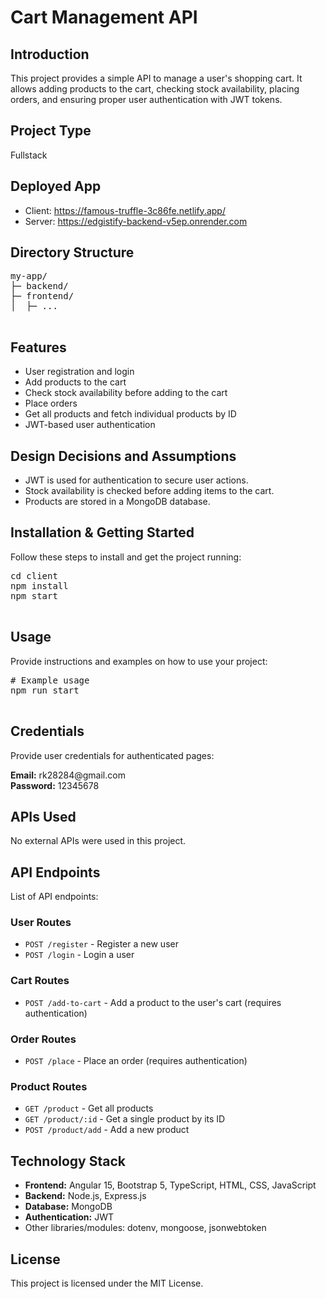 
 

<body>
  <h1>Cart Management API</h1>

  <h2>Introduction</h2>
  <p>This project provides a simple API to manage a user's shopping cart. It allows adding products to the cart, checking stock availability, placing orders, and ensuring proper user authentication with JWT tokens.</p>

  <h2>Project Type</h2>
  <p>Fullstack</p>

  <h2>Deployed App</h2>
  <ul>
    <li>Client: <a href="https://famous-truffle-3c86fe.netlify.app/" target="_blank">https://famous-truffle-3c86fe.netlify.app/</a></li>
    <li>Server: <a href="https://edgistify-backend-v5ep.onrender.com" target="_blank">https://edgistify-backend-v5ep.onrender.com</a></li>
  </ul>

  <h2>Directory Structure</h2>
  <pre>
my-app/
├─ backend/
├─ frontend/
│  ├─ ...
  </pre>

  <h2>Features</h2>
  <ul>
    <li>User registration and login</li>
    <li>Add products to the cart</li>
    <li>Check stock availability before adding to the cart</li>
    <li>Place orders</li>
    <li>Get all products and fetch individual products by ID</li>
    <li>JWT-based user authentication</li>
  </ul>

  <h2>Design Decisions and Assumptions</h2>
  <ul>
    <li>JWT is used for authentication to secure user actions.</li>
    <li>Stock availability is checked before adding items to the cart.</li>
    <li>Products are stored in a MongoDB database.</li>
  </ul>

  <h2>Installation & Getting Started</h2>
  <p>Follow these steps to install and get the project running:</p>
  <pre>
cd client
npm install 
npm start
  </pre>

  <h2>Usage</h2>
  <p>Provide instructions and examples on how to use your project:</p>
  <pre>
# Example usage
npm run start
  </pre>

  <h2>Credentials</h2>
  <p>Provide user credentials for authenticated pages:</p>
  <p><strong>Email:</strong> rk28284@gmail.com<br><strong>Password:</strong> 12345678</p>

  <h2>APIs Used</h2>
  <p>No external APIs were used in this project.</p>

  <h2>API Endpoints</h2>
  <p>List of API endpoints:</p>
  <h3>User Routes</h3>
  <ul>
    <li><code>POST /register</code> - Register a new user</li>
    <li><code>POST /login</code> - Login a user</li>
  </ul>

  <h3>Cart Routes</h3>
  <ul>
    <li><code>POST /add-to-cart</code> - Add a product to the user's cart (requires authentication)</li>
  </ul>

  <h3>Order Routes</h3>
  <ul>
    <li><code>POST /place</code> - Place an order (requires authentication)</li>
  </ul>

  <h3>Product Routes</h3>
  <ul>
    <li><code>GET /product</code> - Get all products</li>
    <li><code>GET /product/:id</code> - Get a single product by its ID</li>
    <li><code>POST /product/add</code> - Add a new product</li>
  </ul>

  <h2>Technology Stack</h2>
  <ul>
    <li><strong>Frontend:</strong> Angular 15, Bootstrap 5, TypeScript, HTML, CSS, JavaScript</li>
    <li><strong>Backend:</strong> Node.js, Express.js</li>
    <li><strong>Database:</strong> MongoDB</li>
    <li><strong>Authentication:</strong> JWT</li>
    <li>Other libraries/modules: dotenv, mongoose, jsonwebtoken</li>
  </ul>

  <h2>License</h2>
  <p>This project is licensed under the MIT License.</p>
</body>

